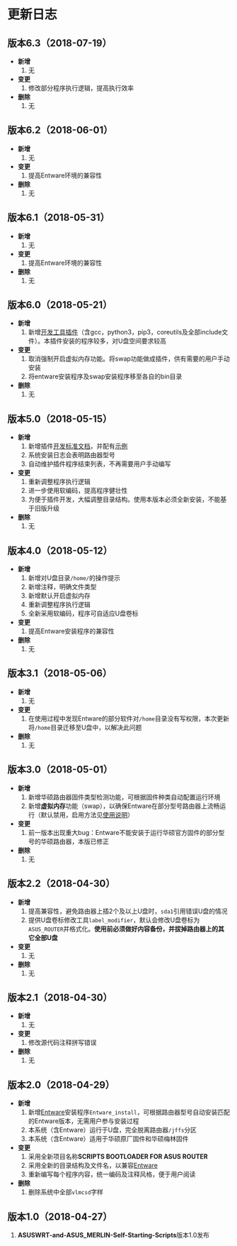 # 更新日志

## 版本6.3（2018-07-19）

- **新增**
  1. 无
- **变更**
  1. 修改部分程序执行逻辑，提高执行效率
- **删除**
  1. 无

## 版本6.2（2018-06-01）

- **新增**
  1. 无
- **变更**
  1. 提高Entware环境的兼容性
- **删除**
  1. 无

## 版本6.1（2018-05-31）

- **新增**
  1. 无
- **变更**
  1. 提高Entware环境的兼容性
- **删除**
  1. 无

## 版本6.0（2018-05-21）

- **新增**
  1. 新增[开发工具插件](https://github.com/JACK-THINK/SCRIPTS-BOOTLOADER-FOR-ASUS-ROUTER/tree/master/script_bootloader/usr/development_tools)（含gcc，python3，pip3，coreutils及全部include文件）。本插件安装的程序较多，对U盘空间要求较高
- **变更**
  1. 取消强制开启虚拟内存功能。将swap功能做成插件，供有需要的用户手动安装
  2. 将entware安装程序及swap安装程序移至各自的bin目录
- **删除**
  1. 无

## 版本5.0（2018-05-15）

- **新增**
  1. 新增插件[开发标准文档](https://github.com/JACK-THINK/SCRIPTS-BOOTLOADER-FOR-ASUS-ROUTER/blob/master/Instruction_for_Add-on_Development.md)，并配有[示例](https://github.com/JACK-THINK/SCRIPTS-BOOTLOADER-FOR-ASUS-ROUTER/blob/master/script_bootloader/usr/software)
  2. 系统安装日志会表明路由器型号
  3. 自动维护插件程序结束列表，不再需要用户手动编写
- **变更**
  1. 重新调整程序执行逻辑
  2. 进一步使用软编码，提高程序健壮性
  3. 为便于插件开发，大幅调整目录结构。使用本版本必须全新安装，不能基于旧版升级
- **删除**
  1. 无

## 版本4.0（2018-05-12）

- **新增**
  1. 新增对U盘目录`/home/`的操作提示
  2. 新增注释，明确文件类型
  3. 新增默认开启虚拟内存
  4. 重新调整程序执行逻辑
  5. 全新采用软编码，程序可自适应U盘卷标
- **变更**
  1. 提高Entware安装程序的兼容性
- **删除**
  1. 无

## 版本3.1（2018-05-06）

- **新增**
  1. 无
- **变更**
  1. 在使用过程中发现Entware的部分软件对`/home`目录没有写权限，本次更新将`/home`目录迁移至U盘中，以解决此问题
- **删除**
  1. 无

## 版本3.0（2018-05-01）

- **新增**
  1. 新增华硕路由器固件类型检测功能，可根据固件种类自动配置运行环境
  2. 新增**虚拟内存**功能（swap），以确保Entware在部分型号路由器上流畅运行（默认禁用，启用方法见[使用说明](https://github.com/JACK-THINK/SCRIPTS-BOOTLOADER-FOR-ASUS-ROUTER/blob/master/How_to_Use.md)）
- **变更**
  1. 前一版本出现重大bug：Entware不能安装于运行华硕官方固件的部分型号的华硕路由器，本版已修正
- **删除**
  1. 无

## 版本2.2（2018-04-30）

- **新增**
  1. 提高兼容性，避免路由器上插2个及以上U盘时，`sda1`引用错误U盘的情况
  2. 提供U盘卷标修改工具`label_modifier`，默认会修改U盘卷标为`ASUS_ROUTER`并格式化。**使用前必须做好内容备份，并拔掉路由器上的其它全部U盘**
- **变更**
  1. 无
- **删除**
  1. 无

## 版本2.1（2018-04-30）

- **新增**
  1. 无
- **变更**
  1. 修改源代码注释拼写错误
- **删除**
  1. 无

## 版本2.0（2018-04-29）

- **新增**
  1. 新增[Entware](https://github.com/Entware/Entware)安装程序`Entware_install`，可根据路由器型号自动安装匹配的Entware版本，无需用户参与安装过程
  2. 本系统（含Entware）运行于U盘，完全脱离路由器`/jffs`分区
  3. 本系统（含Entware）适用于华硕原厂固件和华硕梅林固件
- **变更**
  1. 采用全新项目名称**SCRIPTS BOOTLOADER FOR ASUS ROUTER**
  2. 采用全新的目录结构及文件名，以兼容[Entware](https://github.com/Entware/Entware)
  3. 重新编写每个程序内容，统一编码及注释风格，便于用户阅读
- **删除**
  1. 删除系统中全部`vlmcsd`字样

## 版本1.0（2018-04-27）

1. **ASUSWRT-and-ASUS_MERLIN-Self-Starting-Scripts**版本1.0发布